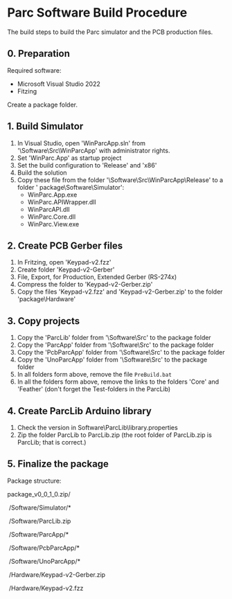 # Parc Software Build Procedure

The build steps to build the Parc simulator and the PCB production files.

## 0. Preparation

Required software:

- Microsoft Visual Studio 2022
- Fitzing

Create a package folder.

## 1. Build Simulator

1. In Visual Studio, open 'WinParcApp.sln' from '\Software\Src\WinParcApp' with administrator rights.
2. Set 'WinParc.App' as startup project
3. Set the build configuration to 'Release' and 'x86'
4. Build the solution
5. Copy these file from the folder '\Software\Src\WinParcApp\Release' to a folder ' package\Software\Simulator':
   - WinParc.App.exe
   - WinParc.APIWrapper.dll
   - WinParcAPI.dll
   - WinParc.Core.dll
   - WinParc.View.exe

## 2. Create PCB Gerber files 

1. In Fritzing, open 'Keypad-v2.fzz'
2. Create folder 'Keypad-v2-Gerber'
3. File, Export, for Production, Extended Gerber (RS-274x)
4. Compress the folder to 'Keypad-v2-Gerber.zip'
5. Copy the files 'Keypad-v2.fzz' and 'Keypad-v2-Gerber.zip' to the folder 'package\Hardware'

## 3. Copy projects

1. Copy the 'ParcLib' folder from '\Software\Src' to the package folder
2. Copy the 'ParcApp' folder from '\Software\Src' to the package folder
3. Copy the 'PcbParcApp' folder from '\Software\Src' to the package folder
4. Copy the 'UnoParcApp' folder from '\Software\Src' to the package folder
5. In all folders form above, remove the file `PreBuild.bat`
6. In all the folders form above,  remove the links to the folders 'Core' and 'Feather' (don't forget the Test-folders in the ParcLib)

## 4. Create ParcLib Arduino library

1. Check the version in Software\ParcLib\library.properties
2.  Zip the folder ParcLib to ParcLib.zip (the root folder of ParcLib.zip is ParcLib; that is correct.)

## 5. Finalize the package

Package structure:

package_v0_0_1_0.zip/

​	/Software/Simulator/*

​	/Software/ParcLib.zip

​	/Software/ParcApp/*

​	/Software/PcbParcApp/*

​	/Software/UnoParcApp/*

​	/Hardware/Keypad-v2-Gerber.zip

​	/Hardware/Keypad-v2.fzz



